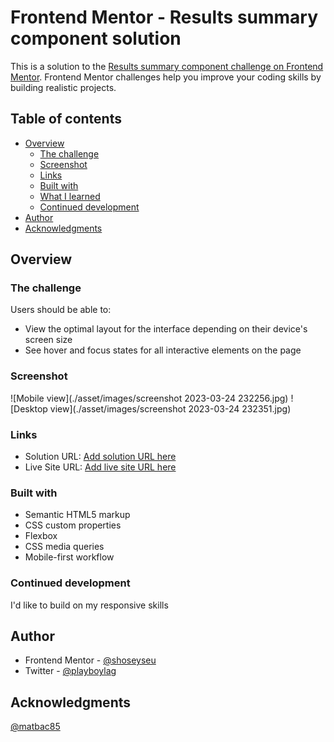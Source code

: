 # Frontend Mentor - Results summary component solution

This is a solution to the [Results summary component challenge on Frontend Mentor](https://www.frontendmentor.io/challenges/results-summary-component-CE_K6s0maV). Frontend Mentor challenges help you improve your coding skills by building realistic projects. 

## Table of contents

- [Overview](#overview)
  - [The challenge](#the-challenge)
  - [Screenshot](#screenshot)
  - [Links](#links)
  - [Built with](#built-with)
  - [What I learned](#what-i-learned)
  - [Continued development](#continued-development)
- [Author](#author)
- [Acknowledgments](#acknowledgments)


## Overview

### The challenge

Users should be able to:

- View the optimal layout for the interface depending on their device's screen size
- See hover and focus states for all interactive elements on the page

### Screenshot

![Mobile view](./asset/images/screenshot 2023-03-24 232256.jpg)
![Desktop view](./asset/images/screenshot 2023-03-24 232351.jpg)


### Links

- Solution URL: [Add solution URL here](https://github.com/Oluwaseyi-dev/Result-summary-component-main)
- Live Site URL: [Add live site URL here](https://oluwaseyi-dev.github.io/Result-summary-component-main/)


### Built with

- Semantic HTML5 markup
- CSS custom properties
- Flexbox
- CSS media queries
- Mobile-first workflow

### Continued development

I'd like to build on my responsive skills


## Author

- Frontend Mentor - [@shoseyseu](https://www.frontendmentor.io/profile/shoseyseu)
- Twitter - [@playboylag](https://www.twitter.com/playboylag)


## Acknowledgments

[@matbac85](https://www.frontendmentor.io/profile/matbac85)
